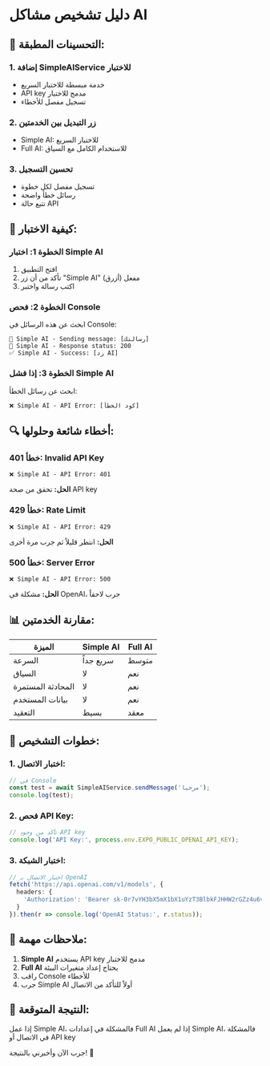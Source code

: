 # دليل تشخيص مشاكل AI

## 🔧 **التحسينات المطبقة:**

### 1. **إضافة SimpleAIService للاختبار**
- خدمة مبسطة للاختبار السريع
- API key مدمج للاختبار
- تسجيل مفصل للأخطاء

### 2. **زر التبديل بين الخدمتين**
- Simple AI: للاختبار السريع
- Full AI: للاستخدام الكامل مع السياق

### 3. **تحسين التسجيل**
- تسجيل مفصل لكل خطوة
- رسائل خطأ واضحة
- تتبع حالة API

## 🧪 **كيفية الاختبار:**

### **الخطوة 1: اختبار Simple AI**
1. افتح التطبيق
2. تأكد من أن زر "Simple AI" مفعل (أزرق)
3. اكتب رسالة واختبر

### **الخطوة 2: فحص Console**
ابحث عن هذه الرسائل في Console:
```
🤖 Simple AI - Sending message: [رسالتك]
🤖 Simple AI - Response status: 200
✅ Simple AI - Success: [رد AI]
```

### **الخطوة 3: إذا فشل Simple AI**
ابحث عن رسائل الخطأ:
```
❌ Simple AI - API Error: [كود الخطأ]
```

## 🔍 **أخطاء شائعة وحلولها:**

### **خطأ 401: Invalid API Key**
```
❌ Simple AI - API Error: 401
```
**الحل:** تحقق من صحة API key

### **خطأ 429: Rate Limit**
```
❌ Simple AI - API Error: 429
```
**الحل:** انتظر قليلاً ثم جرب مرة أخرى

### **خطأ 500: Server Error**
```
❌ Simple AI - API Error: 500
```
**الحل:** مشكلة في OpenAI، جرب لاحقاً

## 📊 **مقارنة الخدمتين:**

| الميزة | Simple AI | Full AI |
|--------|-----------|---------|
| السرعة | سريع جداً | متوسط |
| السياق | لا | نعم |
| المحادثة المستمرة | لا | نعم |
| بيانات المستخدم | لا | نعم |
| التعقيد | بسيط | معقد |

## 🚀 **خطوات التشخيص:**

### **1. اختبار الاتصال:**
```typescript
// في Console
const test = await SimpleAIService.sendMessage('مرحبا');
console.log(test);
```

### **2. فحص API Key:**
```typescript
// تأكد من وجود API key
console.log('API Key:', process.env.EXPO_PUBLIC_OPENAI_API_KEY);
```

### **3. اختبار الشبكة:**
```typescript
// اختبار الاتصال بـ OpenAI
fetch('https://api.openai.com/v1/models', {
  headers: {
    'Authorization': 'Bearer sk-0r7vYH3bX5mX1bX1uYzT3BlbkFJHHW2rGZz4u6v3m8H2r8'
  }
}).then(r => console.log('OpenAI Status:', r.status));
```

## 📝 **ملاحظات مهمة:**

1. **Simple AI** يستخدم API key مدمج للاختبار
2. **Full AI** يحتاج إعداد متغيرات البيئة
3. راقب Console للأخطاء
4. جرب Simple AI أولاً للتأكد من الاتصال

## 🎯 **النتيجة المتوقعة:**

إذا عمل Simple AI، فالمشكلة في إعدادات Full AI
إذا لم يعمل Simple AI، فالمشكلة في الاتصال أو API key

جرب الآن وأخبرني بالنتيجة! 🚀
